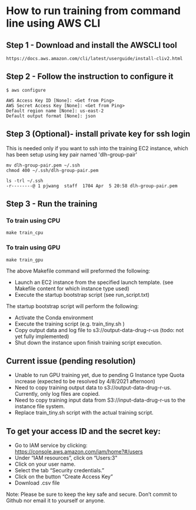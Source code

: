 # How to run training from command line using AWS CLI

## Step 1 - Download and install the AWSCLI tool
```
https://docs.aws.amazon.com/cli/latest/userguide/install-cliv2.html
```

## Step 2 - Follow the instruction to configure it
```
$ aws configure

AWS Access Key ID [None]: <Get from Ping>
AWS Secret Access Key [None]: <Get from Ping>
Default region name [None]: us-east-2
Default output format [None]: json
```

## Step 3 (Optional)- install private key for ssh login
This is needed only if you want to ssh into the training EC2 instance, which has been setup using key pair named 'dlh-group-pair'

```
mv dlh-group-pair.pem ~/.ssh
chmod 400 ~/.ssh/dlh-group-pair.pem

ls -trl ~/.ssh
-r--------@ 1 pjwang  staff  1704 Apr  5 20:58 dlh-group-pair.pem
```

## Step 3 - Run the training
### To train using CPU
```
make train_cpu
```
### To train using GPU
```
make train_gpu
```

The above Makefile command will preformed the following:

- Launch an EC2 instance from the specified launch template. (see Makefile content for which instance type used)
- Execute the startup bootstrap script (see run_script.txt)

The startup bootstrap script will perform the following:

- Activate the Conda environment
- Execute the training script (e.g. train_tiny.sh )
- Copy output data and log file to s3://output-data-drug-r-us (todo: not yet fully implemented)
- Shut down the instance upon finish training script execution.

## Current issue (pending resolution)

- Unable to run GPU training yet, due to pending G Instance type Quota increase (expected to be resolved by 4/8/2021 afternoon)
- Need to copy training output data to s3://output-data-drug-r-us. Currently, only log files are copied.
- Need to copy training input data from S3://input-data-drug-r-us to the instance file system.
- Replace train_tiny.sh script with the actual training script.

## To get your access ID and the secret key:
- Go to  IAM service by clicking: https://console.aws.amazon.com/iam/home?#/users
- Under “IAM resources”, click on “Users:3"
- Click on your user name.
- Select the tab “Security credentials.”
- Click on the button “Create Access Key”
- Download .csv file

Note: Please be sure to keep the key safe and secure. Don’t commit to Github nor email it to yourself or anyone.
